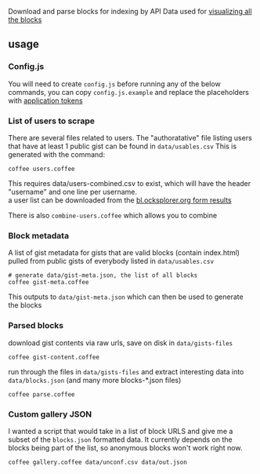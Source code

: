 Download and parse blocks for indexing by API
Data used for [visualizing all the blocks](http://bl.ocks.org/enjalot/1d679f0322174b65d032)

## usage

### Config.js
You will need to create `config.js` before running any of the below commands, you can copy `config.js.example` and replace the placeholders with [application tokens](https://github.com/settings/applications/new)

### List of users to scrape

There are several files related to users. The "authoratative" file listing users that have at least 1 public gist can be found in `data/usables.csv`
This is generated with the command:
```
coffee users.coffee
```
This requires data/users-combined.csv to exist, which will have the header "username" and one line per username.  
a user list can be downloaded from the [bl.ocksplorer.org form results](https://docs.google.com/spreadsheet/pub?key=0Al5UYaVoRpW3dE12bzRTVEp2RlJDQXdUYUFmODNiTHc&single=true&gid=0&output=csv)

There is also `combine-users.coffee` which allows you to combine 


### Block metadata

A list of gist metadata for gists that are valid blocks (contain index.html) pulled from public gists of everybody
listed in `data/usables.csv`

```
# generate data/gist-meta.json, the list of all blocks
coffee gist-meta.coffee
```
This outputs to `data/gist-meta.json` which can then be used to generate the blocks

### Parsed blocks
download gist contents via raw urls, save on disk in `data/gists-files`
```
coffee gist-content.coffee
```
run through the files in `data/gists-files` and extract interesting data into `data/blocks.json` (and many more blocks-*.json files)
```
coffee parse.coffee
```

### Custom gallery JSON

I wanted a script that would take in a list of block URLS and give me a subset of the `blocks.json` formatted data. It currently depends on the blocks being part of the list, so anonymous blocks won't work right now.

```
coffee gallery.coffee data/unconf.csv data/out.json
```